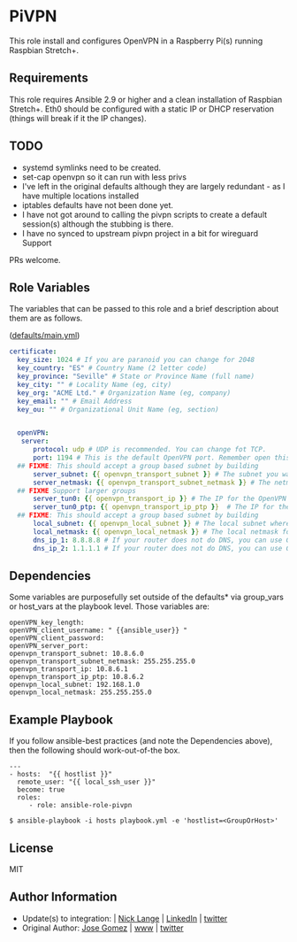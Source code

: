 PiVPN
=========

This role install and configures OpenVPN in a Raspberry Pi(s) running Raspbian Stretch+.

Requirements
------------

This role requires Ansible 2.9 or higher and a clean installation of Raspbian Stretch+.
Eth0 should be configured with a static IP or DHCP reservation (things will break if it the IP changes).

TODO
--------------
  * systemd symlinks need to be created.
  * set-cap openvpn so it can run with less privs
  * I've left in the original defaults although they are largely redundant - as I have multiple locations installed
  * iptables defaults have not been done yet.
  * I have not got around to calling the pivpn scripts to create a default session(s) although the stubbing is there.
  * I have no synced to upstream pivpn project in a bit for wireguard Support

PRs welcome.

Role Variables
--------------
The variables that can be passed to this role and a brief description about
them are as follows.

([defaults/main.yml](defaults/main.yml))

```yaml
certificate:
  key_size: 1024 # If you are paranoid you can change for 2048
  key_country: "ES" # Country Name (2 letter code)
  key_province: "Seville" # State or Province Name (full name)
  key_city: "" # Locality Name (eg, city)
  key_org: "ACME Ltd." # Organization Name (eg, company)
  key_email: "" # Email Address
  key_ou: "" # Organizational Unit Name (eg, section)


  openVPN:
   server:
      protocol: udp # UDP is recommended. You can change fot TCP.
      port: 1194 # This is the default OpenVPN port. Remember open this port in your router to allow the VPN connection from Internet.
  ## FIXME: This should accept a group based subnet by building
      server_subnet: {{ openvpn_transport_subnet }} # The subnet you want to use for the OpenVPN clients
      server_netmask: {{ openvpn_transport_subnet_netmask }} # The netmask for the OpenVPN client subnet
  ## FIXME Support larger groups
      server_tun0: {{ openvpn_transport_ip }} # The IP for the OpenVPN tunnel interface
      server_tun0_ptp: {{ openvpn_transport_ip_ptp }}  # The IP for the OpenVPN tunnel point-to-point alias
  ## FIXME: This should accept a group based subnet by building
      local_subnet: {{ openvpn_local_subnet }} # The local subnet where the Raspberry Pi is connected
      local_netmask: {{ openvpn_local_netmask }} # The local netmask for the Raspberry Pi subnet
      dns_ip_1: 8.8.8.8 # If your router does not do DNS, you can use Google DNS 8.8.8.8
      dns_ip_2: 1.1.1.1 # If your router does not do DNS, you can use Google DNS 8.8.8.8

```

Dependencies
------------
Some variables are purposefully set outside of the defaults* via group_vars or host_vars at the playbook level. Those variables are:

```
openVPN_key_length:
openVPN_client_username: " {{ansible_user}} "
openVPN_client_password:
openVPN_server_port:
openvpn_transport_subnet: 10.8.6.0
openvpn_transport_subnet_netmask: 255.255.255.0
openvpn_transport_ip: 10.8.6.1
openvpn_transport_ip_ptp: 10.8.6.2
openvpn_local_subnet: 192.168.1.0
openvpn_local_netmask: 255.255.255.0
```

Example Playbook
----------------

If you follow ansible-best practices (and note the Dependencies above), then the following should work-out-of-the box.

```
---
- hosts:  "{{ hostlist }}"
  remote_user: "{{ local_ssh_user }}"
  become: true
  roles:
     - role: ansible-role-pivpn
```

```
$ ansible-playbook -i hosts playbook.yml -e 'hostlist=<GroupOrHost>'

```
License
-------
MIT

Author Information
------------------
* Update(s) to integration: | [Nick Lange](https://github.com/NickJLange) | [LinkedIn](https://www.linkedin.com/in/nicklange/) | [twitter](https://twitter.com/nickjlange)
* Original Author: [Jose Gomez](https://github.com/pipoe2h) | [www](http://www.joseluisgomez.com) | [twitter](http://twitter.com/pipoe2h)
